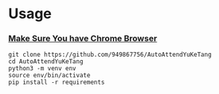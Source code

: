 # Usage
### **<u>Make Sure You have Chrome Browser</u>**

```shell
git clone https://github.com/949867756/AutoAttendYuKeTang
cd AutoAttendYuKeTang
python3 -m venv env
source env/bin/activate
pip install -r requirements
```

